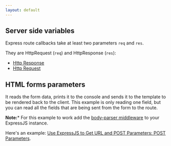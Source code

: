 ```yaml
---
layout: default
---
```


## Server side variables

Express route callbacks take at least two parameters `req` and `res`.

They are HttpRequest (`req`) and HttpResponse (`res`):

* [Http Response](/steps/http_response.html)
* [Http Request](/steps/http_request.html)

## HTML forms parameters

It reads the form data, prints it to the console and sends it to the template to be rendered back to the client.
This example is only reading one field, but you can read all the fields that are being sent from the form to the route.

**Note:*** For this example to work add the [body-parser middleware](https://www.npmjs.com/package/body-parser) to your ExpressJS instance.

Here's an example: [Use ExpressJS to Get URL and POST Parameters: POST Parameters](https://scotch.io/tutorials/use-expressjs-to-get-url-and-post-parameters#post-parameters).
